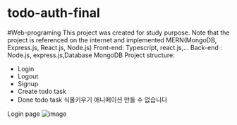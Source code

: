 # todo-auth-final

#Web-programing
This project was created for study purpose. Note that the project is referenced on the internet and implemented
MERN(MongoDB, Express.js, React.js, Node.js)
Front-end: Typescript, react.js,...
Back-end : Node.js, express.js,Database MongoDB
Project structure: 
  - Login
  - Logout
  - Signup
  - Create todo task
  - Done todo task
식물키우기 애니메이션 만들 수 없습니다

Login page
![image](https://user-images.githubusercontent.com/79957784/209115963-1832ad44-5c03-4b6a-bc38-43924c68bbfd.png)
